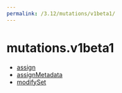 ```yaml
---
permalink: /3.12/mutations/v1beta1/
---
```


# mutations.v1beta1



* [assign](assign.md)
* [assignMetadata](assignMetadata.md)
* [modifySet](modifySet.md)